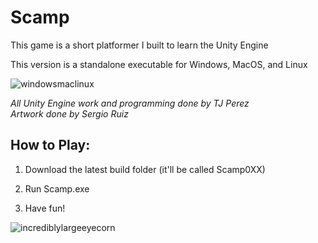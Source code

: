 # Scamp
This game is a short platformer I built to learn the Unity Engine

This version is a standalone executable for Windows, MacOS, and Linux

![windowsmaclinux](https://www.lennu.net/wp-content/uploads/2015/01/windows-mac-linux.png)

*All Unity Engine work and programming done by TJ Perez*  
*Artwork done by Sergio Ruiz*

<h2>How to Play:</h2>

1. Download the latest build folder (it'll be called Scamp0XX)

2. Run Scamp.exe

3. Have fun!

![incrediblylargeeyecorn](https://i.imgur.com/4y2ZawN.png)
